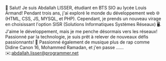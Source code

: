👋 Salut! Je suis Abdallah LISSER, étudiant en BTS SIO au lycée Louis Armand! 
Pendant trois ans, j'ai exploré le monde du développement web 🌐 (HTML, CSS, JS, MYSQL, et PHP). 
Cependant, je prends un nouveau virage en choisissant l'option SISR (Solutions Informatiques Systèmes Réseaux) 🖥️. J'aime le développement, mais je me penche désormais vers les réseaux! 
Passionné par la technologie, je suis prêt à relever de nouveaux défis passionnants! 🚀
Passionné également de musique plus de rap comme Didine Canon 16, Mohammed Ramadan, et j'en passe ......
✉️:abdallah.lisser@programmer.net
